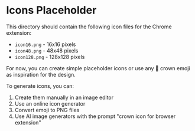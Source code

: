 # Icons Placeholder

This directory should contain the following icon files for the Chrome extension:

- `icon16.png` - 16x16 pixels
- `icon48.png` - 48x48 pixels
- `icon128.png` - 128x128 pixels

For now, you can create simple placeholder icons or use any 👑 crown emoji as
inspiration for the design.

To generate icons, you can:

1. Create them manually in an image editor
2. Use an online icon generator
3. Convert emoji to PNG files
4. Use AI image generators with the prompt "crown icon for browser extension"

